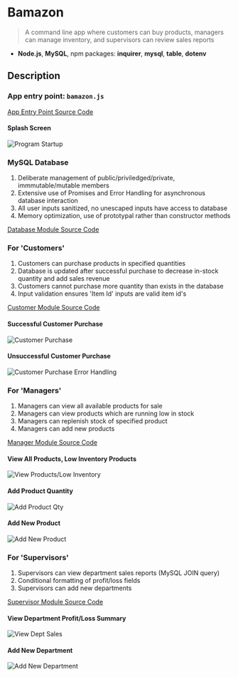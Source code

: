 # Bamazon

> A command line app where customers can buy products, managers can manage inventory, and supervisors can review sales reports

* **Node.js**, **MySQL**, npm packages: **inquirer**, **mysql**, **table**, **dotenv**

## Description

### App entry point: ```bamazon.js```

[App Entry Point Source Code](https://github.com/BenRGarcia/Bamazon/blob/master/bamazon.js)

#### Splash Screen

![Program Startup](https://user-images.githubusercontent.com/26657982/38507279-20dfe74e-3bea-11e8-8a71-18e2e76b85b8.gif)

### MySQL Database

1. Deliberate management of public/priviledged/private, immmutable/mutable members
2. Extensive use of Promises and Error Handling for asynchronous database interaction
3. All user inputs sanitized, no unescaped inputs have access to database
4. Memory optimization, use of prototypal rather than constructor methods

[Database Module Source Code](https://github.com/BenRGarcia/Bamazon/blob/master/database/database.js)

### For 'Customers'

1. Customers can purchase products in specified quantities
2. Database is updated after successful purchase to decrease in-stock quantity and add sales revenue
3. Customers cannot purchase more quantity than exists in the database
4. Input validation ensures 'Item Id' inputs are valid item id's

[Customer Module Source Code](https://github.com/BenRGarcia/Bamazon/blob/master/bamazonRoles/customer.js)

#### Successful Customer Purchase

![Customer Purchase](https://user-images.githubusercontent.com/26657982/38507065-7d4d19e4-3be9-11e8-95fa-e95e97a3b0f7.gif)

#### Unsuccessful Customer Purchase

![Customer Purchase Error Handling](https://user-images.githubusercontent.com/26657982/38507474-995b6b9e-3bea-11e8-89b6-ab76192a6903.gif)

### For 'Managers'

1. Managers can view all available products for sale
2. Managers can view products which are running low in stock
3. Managers can replenish stock of specified product
4. Managers can add new products

[Manager Module Source Code](https://github.com/BenRGarcia/Bamazon/blob/master/bamazonRoles/manager.js)

#### View All Products, Low Inventory Products

![View Products/Low Inventory](https://user-images.githubusercontent.com/26657982/38507826-92e927aa-3beb-11e8-856d-a9be70394275.gif)

#### Add Product Quantity

![Add Product Qty](https://user-images.githubusercontent.com/26657982/38508050-22d1df88-3bec-11e8-9e34-c756fa7b9d3b.gif)

#### Add New Product

![Add New Product](https://user-images.githubusercontent.com/26657982/38508288-cd76fc52-3bec-11e8-8d57-6a8030454d77.gif)

### For 'Supervisors'

1. Supervisors can view department sales reports (MySQL JOIN query)
2. Conditional formatting of profit/loss fields
3. Supervisors can add new departments

[Supervisor Module Source Code](https://github.com/BenRGarcia/Bamazon/blob/master/bamazonRoles/supervisor.js)

#### View Department Profit/Loss Summary

![View Dept Sales](https://user-images.githubusercontent.com/26657982/38508693-e61e3a12-3bed-11e8-9e04-595801c6fc5d.gif)

#### Add New Department

![Add New Department](https://user-images.githubusercontent.com/26657982/38508939-75cf8ad0-3bee-11e8-831e-5cea24f7b9b9.gif)